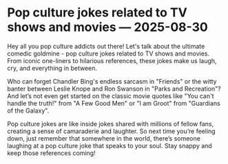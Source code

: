 # Pop culture jokes related to TV shows and movies — 2025-08-30

Hey all you pop culture addicts out there! Let's talk about the ultimate comedic goldmine - pop culture jokes related to TV shows and movies. From iconic one-liners to hilarious references, these jokes make us laugh, cry, and everything in between.

Who can forget Chandler Bing's endless sarcasm in "Friends" or the witty banter between Leslie Knope and Ron Swanson in "Parks and Recreation"? And let’s not even get started on the classic movie quotes like "You can't handle the truth!" from "A Few Good Men" or "I am Groot" from "Guardians of the Galaxy".

Pop culture jokes are like inside jokes shared with millions of fellow fans, creating a sense of camaraderie and laughter. So next time you’re feeling down, just remember that somewhere in the world, there’s someone laughing at a pop culture joke that speaks to your soul. Stay snappy and keep those references coming!